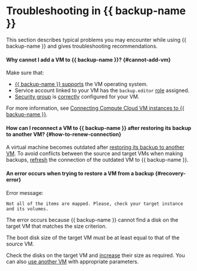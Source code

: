 # Troubleshooting in {{ backup-name }}

This section describes typical problems you may encounter while using {{ backup-name }} and gives troubleshooting recommendations.

#### Why cannot I add a VM to {{ backup-name }}? {#cannot-add-vm}

Make sure that:

* [{{ backup-name }} supports](../../backup/concepts/vm-connection.md#os) the VM operating system.
* Service account linked to your VM has the `backup.editor` [role](../../backup/security/index.md#backup-editor) assigned.
* [Security group](../../vpc/concepts/security-groups.md) is [correctly](../../backup/concepts/vm-connection.md#vm-network-access) configured for your VM.

For more information, see [Connecting Compute Cloud VM instances to {{ backup-name }}](../../backup/concepts/vm-connection.md).

#### How can I reconnect a VM to {{ backup-name }} after restoring its backup to another VM? {#how-to-renew-connection}

A virtual machine becomes outdated after [restoring its backup to another VM](../../backup/operations/backup-vm/non-native-recovery.md). To avoid conflicts between the source and target VMs when making backups, [refresh](../../backup/operations/refresh-connection.md) the connection of the outdated VM to {{ backup-name }}.

#### An error occurs when trying to restore a VM from a backup {#recovery-error}

Error message:

```text
Not all of the items are mapped. Please, check your target instance and its volumes.
```

The error occurs because {{ backup-name }} cannot find a disk on the target VM that matches the size criterion.

The boot disk size of the target VM must be at least equal to that of the source VM.

Check the disks on the target VM and [increase](../../compute/operations/disk-control/update.md#change-disk-size) their size as required. You can also [use another VM](../../backup/operations/backup-vm/non-native-recovery.md) with appropriate parameters.
